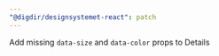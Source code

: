 ```yaml
---
"@digdir/designsystemet-react": patch
---
```


Add missing `data-size` and `data-color` props to Details
